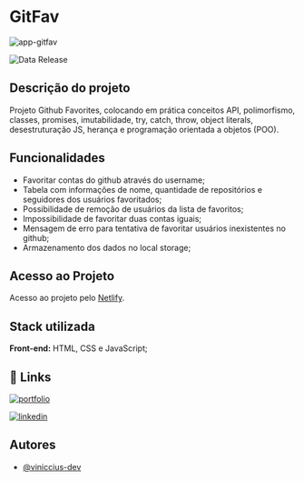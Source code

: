 
# GitFav

![app-gitfav](https://github.com/viniccius-dev/gitFav/assets/109040394/491f7e4a-5bac-4317-98f2-7ec21be485b1)

![Data Release](https://img.shields.io/badge/data_release-november/23-yellow.svg)

## Descrição do projeto

Projeto Github Favorites, colocando em prática conceitos API, polimorfismo, classes, promises, imutabilidade, try, catch, throw, object literals, desestruturação JS, herança e programação orientada a objetos (POO).

## Funcionalidades

- Favoritar contas do github através do username;
- Tabela com informações de nome, quantidade de repositórios e seguidores dos usuários favoritados;
- Possibilidade de remoção de usuários da lista de favoritos;
- Impossibilidade de favoritar duas contas iguais;
- Mensagem de erro para tentativa de favoritar usuários inexistentes no github;
- Armazenamento dos dados no local storage;

## Acesso ao Projeto

Acesso ao projeto pelo [Netlify](https://viniccius-gitfav.netlify.app/).

## Stack utilizada

**Front-end:** HTML, CSS e JavaScript;


## 🔗 Links
[![portfolio](https://img.shields.io/badge/portfolio-000?style=for-the-badge&logo=ko-fi&logoColor=white)](https://vinicciusdev.com/)

[![linkedin](https://img.shields.io/badge/linkedin-0A66C2?style=for-the-badge&logo=linkedin&logoColor=white)](https://www.linkedin.com/in/viniccius/)

## Autores

- [@viniccius-dev](https://github.com/viniccius-dev)

